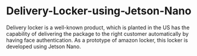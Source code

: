 # Delivery-Locker-using-Jetson-Nano
Delivery locker is a well-known product, which is planted in the US has the capability of delivering the package to the right customer automatically by having face authentication. As a prototype of amazon locker, this locker is developed using Jetson Nano.
